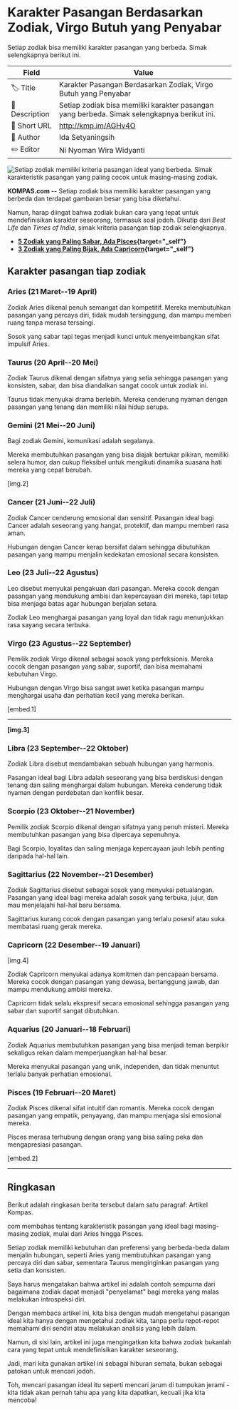 # Karakter Pasangan Berdasarkan Zodiak, Virgo Butuh yang Penyabar

Setiap zodiak bisa memiliki karakter pasangan yang berbeda. Simak selengkapnya berikut ini.

| Field         | Value                                                       |
|---------------|-------------------------------------------------------------|
| 🏷️ Title       | Karakter Pasangan Berdasarkan Zodiak, Virgo Butuh yang Penyabar |
| 📝 Description | Setiap zodiak bisa memiliki karakter pasangan yang berbeda. Simak selengkapnya berikut ini. |
| 🔗 Short URL   | http://kmp.im/AGHv4O |
| 👤 Author      | Ida Setyaningsih  |
| ✏️ Editor      | Ni Nyoman Wira Widyanti |

![Setiap zodiak memiliki kriteria pasangan ideal yang berbeda. Simak karakteristik pasangan yang paling cocok untuk masing-masing zodiak.](https://asset.kompas.com/crops/wjl-ycSxyfeCSCFRY12H5vnoh6g=/0x0:740x493/750x500/data/photo/2025/06/19/6853d5292751d.jpeg)

**KOMPAS.com --** Setiap zodiak bisa memiliki karakter pasangan yang berbeda dan terdapat gambaran besar yang bisa diketahui.

Namun, harap diingat bahwa zodiak bukan cara yang tepat untuk mendefinisikan karakter seseorang, termasuk soal jodoh. Dikutip dari *Best Life* dan *Times of India*, simak kriteria pasangan tiap zodiak selengkapnya.

- **[5 Zodiak yang Paling Sabar, Ada Pisces](http://lifestyle.kompas.com/read/2025/06/19/194400520/5-zodiak-yang-paling-sabar-ada-pisces){target="_self"}**
- ******[3 Zodiak yang Paling Bijak, Ada Capricorn](http://lifestyle.kompas.com/read/2025/06/18/210200820/3-zodiak-yang-paling-bijak-ada-capricorn){target="_self"}******

## Karakter pasangan tiap zodiak

### Aries (21 Maret--19 April)

Zodiak Aries dikenal penuh semangat dan kompetitif. Mereka membutuhkan pasangan yang percaya diri, tidak mudah tersinggung, dan mampu memberi ruang tanpa merasa tersaingi.

Sosok yang sabar tapi tegas menjadi kunci untuk menyeimbangkan sifat impulsif Aries.

### Taurus (20 April--20 Mei)

Zodiak Taurus dikenal dengan sifatnya yang setia sehingga pasangan yang konsisten, sabar, dan bisa diandalkan sangat cocok untuk zodiak ini.

Taurus tidak menyukai drama berlebih. Mereka cenderung nyaman dengan pasangan yang tenang dan memiliki nilai hidup serupa.

### Gemini (21 Mei--20 Juni)

Bagi zodiak Gemini, komunikasi adalah segalanya.

Mereka membutuhkan pasangan yang bisa diajak bertukar pikiran, memiliki selera humor, dan cukup fleksibel untuk mengikuti dinamika suasana hati mereka yang cepat berubah.

\[img.2\]

### Cancer (21 Juni--22 Juli)

Zodiak Cancer cenderung emosional dan sensitif. Pasangan ideal bagi Cancer adalah seseorang yang hangat, protektif, dan mampu memberi rasa aman.

Hubungan dengan Cancer kerap bersifat dalam sehingga dibutuhkan pasangan yang mampu menjalin kedekatan emosional secara konsisten.

### Leo (23 Juli--22 Agustus)

Leo disebut menyukai pengakuan dari pasangan. Mereka cocok dengan pasangan yang mendukung ambisi dan kepercayaan diri mereka, tapi tetap bisa menjaga batas agar hubungan berjalan setara.

Zodiak Leo menghargai pasangan yang loyal dan tidak ragu menunjukkan rasa sayang secara terbuka.

### Virgo (23 Agustus--22 September)

Pemilik zodiak Virgo dikenal sebagai sosok yang perfeksionis. Mereka cocok dengan pasangan yang sabar, suportif, dan bisa memahami kebutuhan Virgo.

Hubungan dengan Virgo bisa sangat awet ketika pasangan mampu menghargai usaha dan perhatian kecil yang mereka berikan.

\[embed.1\]

------------------------------------------------------------------------

****\[img.3\]****

### Libra (23 September--22 Oktober)

Zodiak Libra disebut mendambakan sebuah hubungan yang harmonis.

Pasangan ideal bagi Libra adalah seseorang yang bisa berdiskusi dengan tenang dan saling menghargai dalam hubungan. Mereka cenderung tidak nyaman dengan perdebatan dan konflik besar.

### Scorpio (23 Oktober--21 November)

Pemilik zodiak Scorpio dikenal dengan sifatnya yang penuh misteri. Mereka membutuhkan pasangan yang bisa dipercaya sepenuhnya.

Bagi Scorpio, loyalitas dan saling menjaga kepercayaan jauh lebih penting daripada hal-hal lain.

### Sagittarius (22 November--21 Desember)

Zodiak Sagittarius disebut sebagai sosok yang menyukai petualangan. Pasangan yang ideal bagi mereka adalah sosok yang terbuka, jujur, dan mau menjelajahi hal-hal baru bersama.

Sagittarius kurang cocok dengan pasangan yang terlalu posesif atau suka membatasi ruang gerak mereka.

### Capricorn (22 Desember--19 Januari)

\[img.4\]

Zodiak Capricorn menyukai adanya komitmen dan pencapaan bersama. Mereka cocok dengan pasangan yang dewasa, bertanggung jawab, dan mampu mendukung ambisi mereka.

Capricorn tidak selalu ekspresif secara emosional sehingga pasangan yang sabar dan suportif sangat dibutuhkan.

### Aquarius (20 Januari--18 Februari)

Zodiak Aquarius membutuhkan pasangan yang bisa menjadi teman berpikir sekaligus rekan dalam memperjuangkan hal-hal besar.

Mereka menyukai pasangan yang unik, independen, dan tidak menuntut terlalu banyak perhatian emosional.

### Pisces (19 Februari--20 Maret)

Zodiak Pisces dikenal sifat intuitif dan romantis. Mereka cocok dengan pasangan yang empatik, penyayang, dan mampu menjaga sisi emosional mereka.

Pisces merasa terhubung dengan orang yang bisa saling peka dan mengapresiasi pasangan.

\[embed.2\]

---
## Ringkasan

Berikut adalah ringkasan berita tersebut dalam satu paragraf: Artikel Kompas.

com membahas tentang karakteristik pasangan yang ideal bagi masing-masing zodiak, mulai dari Aries hingga Pisces.

 Setiap zodiak memiliki kebutuhan dan preferensi yang berbeda-beda dalam menjalin hubungan, seperti Aries yang membutuhkan pasangan yang percaya diri dan sabar, sementara Taurus menginginkan pasangan yang setia dan konsisten.



Saya harus mengatakan bahwa artikel ini adalah contoh sempurna dari bagaimana zodiak dapat menjadi "penyelamat" bagi mereka yang malas melakukan introspeksi diri.

 Dengan membaca artikel ini, kita bisa dengan mudah mengetahui pasangan ideal kita hanya dengan mengetahui zodiak kita, tanpa perlu repot-repot memahami diri sendiri atau melakukan analisis yang lebih dalam.

 Namun, di sisi lain, artikel ini juga mengingatkan kita bahwa zodiak bukanlah cara yang tepat untuk mendefinisikan karakter seseorang.

 Jadi, mari kita gunakan artikel ini sebagai hiburan semata, bukan sebagai patokan untuk mencari jodoh.

 Toh, mencari pasangan ideal itu seperti mencari jarum di tumpukan jerami - kita tidak akan pernah tahu apa yang kita dapatkan, kecuali jika kita mencoba!
